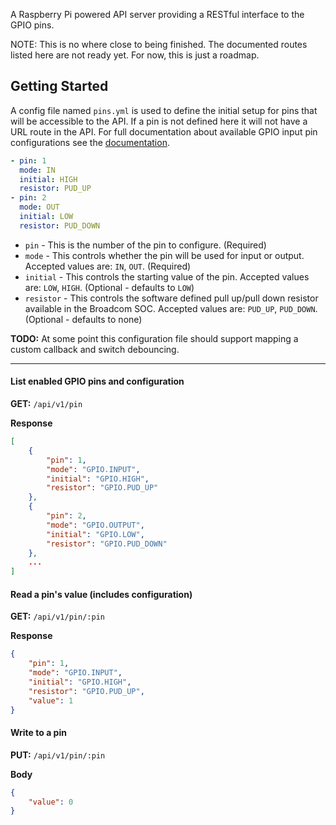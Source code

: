 A Raspberry Pi powered API server providing a RESTful interface to the GPIO pins.

NOTE: This is no where close to being finished. The documented routes listed here are not ready yet. For now, this is just a roadmap.


## Getting Started

A config file named `pins.yml` is used to define the initial setup for pins that will be accessible to the API. If a pin is not defined here it will not have a URL route in the API. For full documentation about available GPIO input pin configurations see the [documentation](http://sourceforge.net/p/raspberry-gpio-python/wiki/Examples/).

```yaml
- pin: 1
  mode: IN
  initial: HIGH
  resistor: PUD_UP
- pin: 2
  mode: OUT
  initial: LOW
  resistor: PUD_DOWN
```

* `pin` - This is the number of the pin to configure. (Required)
* `mode` - This controls whether the pin will be used for input or output. Accepted values are: `IN`, `OUT`. (Required)
* `initial` - This controls the starting value of the pin. Accepted values are: `LOW`, `HIGH`. (Optional - defaults to `LOW`)
* `resistor` - This controls the software defined pull up/pull down resistor available in the Broadcom SOC. Accepted values are: `PUD_UP`, `PUD_DOWN`. (Optional - defaults to none)

**TODO:** At some point this configuration file should support mapping a custom callback and switch debouncing.

------------------------------------------------------------------------------

#### List enabled GPIO pins and configuration

**GET:** `/api/v1/pin`

**Response**

```json
[
    {
        "pin": 1,
        "mode": "GPIO.INPUT",
        "initial": "GPIO.HIGH",
        "resistor": "GPIO.PUD_UP"
    },
    {
        "pin": 2,
        "mode": "GPIO.OUTPUT",
        "initial": "GPIO.LOW",
        "resistor": "GPIO.PUD_DOWN"
    },
    ...
]
```

#### Read a pin's value (includes configuration)

**GET:** `/api/v1/pin/:pin`

**Response**

```json
{
    "pin": 1,
    "mode": "GPIO.INPUT",
    "initial": "GPIO.HIGH",
    "resistor": "GPIO.PUD_UP",
    "value": 1
}
```

#### Write to a pin

**PUT:** `/api/v1/pin/:pin`

**Body**

```json
{
    "value": 0
}
```

